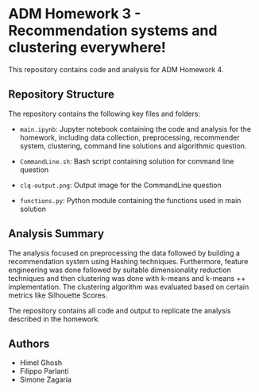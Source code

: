 # ADM Homework 3 - Recommendation systems and clustering everywhere!

This repository contains code and analysis for ADM Homework 4.

## Repository Structure

The repository contains the following key files and folders:

- `main.ipynb`: Jupyter notebook containing the code and analysis for the homework, including data collection, preprocessing, recommender system, clustering, command line solutions and algorithmic question.

- `CommandLine.sh`: Bash script containing solution for command line question
  
- `clq-output.png`: Output image for the CommandLine question

- `functions.py`: Python module containing the functions used in main solution


## Analysis Summary

The analysis focused on preprocessing the data followed by building a recommendation system using Hashing techniques. Furthermore, feature engineering was done followed by suitable dimensionality reduction techniques and then clustering was done with k-means and k-means ++ implementation. The clustering algorithm was evaluated based on certain metrics like Silhouette Scores.

The repository contains all code and output to replicate the analysis described in the homework.

## Authors

- Himel Ghosh
- Filippo Parlanti
- Simone Zagaria
